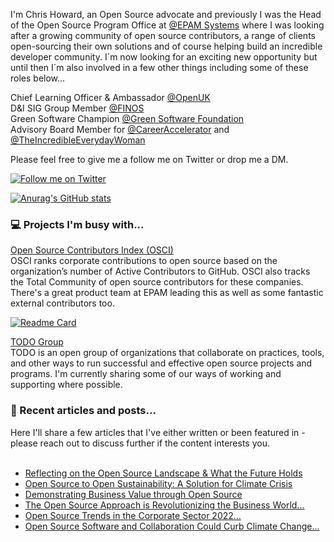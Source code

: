 I'm Chris Howard, an Open Source advocate and previously I was the Head of the Open Source Program Office at <a href="http://www.epam.com">@EPAM Systems</a> where I was looking after a growing community of open source contributors, a range of clients open-sourcing their own solutions and of course helping build an incredible developer community. I´m now looking for an exciting new opportunity but until then I´m also involved in a few other things including some of these roles below... 

Chief Learning Officer & Ambassador <a href="http://www.openuk.uk">@OpenUK</a><br/>
D&I SIG Group Member <a href="https://www.finos.org/">@FINOS</a><br/>
Green Software Champion <a href="https://github.com/Green-Software-Foundation/">@Green Software Foundation</a></br>
Advisory Board Member for <a href="https://careeraccelerator.io/">@CareerAccelerator</a> and <a href="https://incredibleeverydaywoman.com/">@TheIncredibleEverydayWoman</a><br/>

Please feel free to give me a follow me on Twitter or drop me a DM.

<a href="http://www.twitter.com/chris_howard"><img alt="Follow me on Twitter" src="https://img.shields.io/twitter/follow/chris_howard?style=social"></a>

[![Anurag's GitHub stats](https://github-readme-stats.vercel.app/api?username=cm-howard&theme=nightowl&show_icons=true)](https://github.com/anuraghazra/github-readme-stats)

<h3>💻 Projects I'm busy with...</h3>

<a href="https://www.github.com/epam/osci">Open Source Contributors Index (OSCI)</a>
<br>OSCI ranks corporate contributions to open source based on the organization’s number of Active Contributors to GitHub. OSCI also tracks the Total Community of open source contributors for these companies. There's a great product team at EPAM leading this as well as some fantastic external contributors too. 

[![Readme Card](https://github-readme-stats.vercel.app/api/pin/?username=epam&repo=osci&theme=nightowl)](https://github.com/anuraghazra/github-readme-stats)

<a href="https://github.com/todogroup/todogroup.org">TODO Group</a>
<br>TODO is an open group of organizations that collaborate on practices, tools, and other ways to run successful and effective open source projects and programs. I'm currently sharing some of our ways of working and supporting where possible.

<h3>📘 Recent articles and posts...</h3>
Here I'll share a few articles that I've either written or been featured in - please reach out to discuss further if the content interests you.
<br><br>

* [Reflecting on the Open Source Landscape & What the Future Holds](https://www.epam.com/insights/blogs/reflecting-on-the-open-source-landscape-and-what-the-future-holds)
* [Open Source to Open Sustainability: A Solution for Climate Crisis](https://www.epam.com/insights/blogs/from-open-source-to-open-sustainability-collaboration-is-the-solution-to-the-climate-crisis)
* [Demonstrating Business Value through Open Source](https://opensourceindex.io/p/demonstrating-business-value-through-open-source)
* [The Open Source Approach is Revolutionizing the Business World...](https://greensoftware.foundation/articles/the-open-source-approach-is-revolutionizing-the-business-world-meet-christopher-h)
* [Open Source Trends in the Corporate Sector 2022...](https://opensourceindex.io/p/open-source-trends-in-the-corporate-sector-throughout-2022)
* [Open Source Software and Collaboration Could Curb Climate Change...](https://www.sgvoice.net/strategy/technology/5875/open-source-sustainability-curbing-climate-change-collaborative-principles/)

